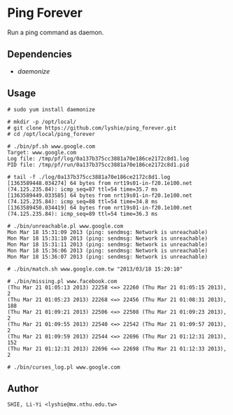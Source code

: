 Ping Forever
============
Run a ping command as daemon.

Dependencies
------------
  * *daemonize*

Usage
-----
    # sudo yum install daemonize

    # mkdir -p /opt/local/
    # git clone https://github.com/lyshie/ping_forever.git
    # cd /opt/local/ping_forever

    # ./bin/pf.sh www.google.com
    Target: www.google.com
    Log file: /tmp/pf/log/0a137b375cc3881a70e186ce2172c8d1.log
    PID file: /tmp/pf/run/0a137b375cc3881a70e186ce2172c8d1.pid

    # tail -f ./log/0a137b375cc3881a70e186ce2172c8d1.log
    [1363589448.034274] 64 bytes from nrt19s01-in-f20.1e100.net (74.125.235.84): icmp_seq=87 ttl=54 time=35.7 ms
    [1363589449.033585] 64 bytes from nrt19s01-in-f20.1e100.net (74.125.235.84): icmp_seq=88 ttl=54 time=34.8 ms
    [1363589450.034419] 64 bytes from nrt19s01-in-f20.1e100.net (74.125.235.84): icmp_seq=89 ttl=54 time=36.3 ms

    # ./bin/unreachable.pl www.google.com
    Mon Mar 18 15:31:09 2013 (ping: sendmsg: Network is unreachable)
    Mon Mar 18 15:31:10 2013 (ping: sendmsg: Network is unreachable)
    Mon Mar 18 15:31:11 2013 (ping: sendmsg: Network is unreachable)
    Mon Mar 18 15:36:06 2013 (ping: sendmsg: Network is unreachable)
    Mon Mar 18 15:36:07 2013 (ping: sendmsg: Network is unreachable)

    # ./bin/match.sh www.google.com.tw "2013/03/18 15:20:10"

    # ./bin/missing.pl www.facebook.com
    (Thu Mar 21 01:05:13 2013) 22258 <=> 22260 (Thu Mar 21 01:05:15 2013),  2
    (Thu Mar 21 01:05:23 2013) 22268 <=> 22456 (Thu Mar 21 01:08:31 2013),  188
    (Thu Mar 21 01:09:21 2013) 22506 <=> 22508 (Thu Mar 21 01:09:23 2013),  2
    (Thu Mar 21 01:09:55 2013) 22540 <=> 22542 (Thu Mar 21 01:09:57 2013),  2
    (Thu Mar 21 01:09:59 2013) 22544 <=> 22696 (Thu Mar 21 01:12:31 2013),  152
    (Thu Mar 21 01:12:31 2013) 22696 <=> 22698 (Thu Mar 21 01:12:33 2013),  2

    # ./bin/curses_log.pl www.google.com

Author
------
    SHIE, Li-Yi <lyshie@mx.nthu.edu.tw>
